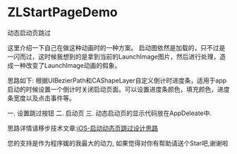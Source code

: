 # ZLStartPageDemo
动态启动页跳过

这里介绍一下自己在做这种动画时的一种方案。
启动图依然是加载的，只不过是一闪而过，这时候我想到的是拿到当前的LaunchImage图片，然后进行处理，造成一种改变了LaunchImage动画的假象。

思路如下:
根据UIBezierPath和CAShapeLayer自定义倒计时进度条，适用于app启动的时候设置一个倒计时关闭启动页面。可以设置进度条颜色，填充颜色，进度条宽度以及点击事件等。

一. 设置跳过按钮
二. 启动页
三. 动态启动页的显示代码放在AppDeleate中.


思路详情请移步技术文章:[iOS-启动动态页跳过设计思路](http://www.jianshu.com/p/5d2931b1e40e)

您的支持是作为程序媛的我最大的动力, 如果觉得对你有帮助请送个Star吧,谢谢啦
